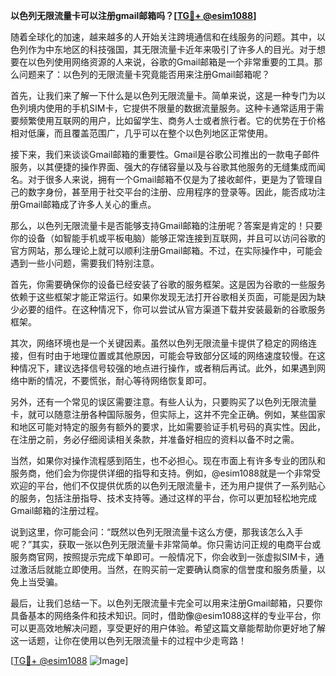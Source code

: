 **以色列无限流量卡可以注册gmail邮箱吗？[[TG💪+ @esim1088](https://t.me/s/esim1088)]**

随着全球化的加速，越来越多的人开始关注跨境通信和在线服务的问题。其中，以色列作为中东地区的科技强国，其无限流量卡近年来吸引了许多人的目光。对于想要在以色列使用网络资源的人来说，谷歌的Gmail邮箱是一个非常重要的工具。那么问题来了：以色列的无限流量卡究竟能否用来注册Gmail邮箱呢？

首先，让我们来了解一下什么是以色列无限流量卡。简单来说，这是一种专门为以色列境内使用的手机SIM卡，它提供不限量的数据流量服务。这种卡通常适用于需要频繁使用互联网的用户，比如留学生、商务人士或者旅行者。它的优势在于价格相对低廉，而且覆盖范围广，几乎可以在整个以色列地区正常使用。

接下来，我们来谈谈Gmail邮箱的重要性。Gmail是谷歌公司推出的一款电子邮件服务，以其便捷的操作界面、强大的存储容量以及与谷歌其他服务的无缝集成而闻名。对于很多人来说，拥有一个Gmail邮箱不仅是为了接收邮件，更是为了管理自己的数字身份，甚至用于社交平台的注册、应用程序的登录等。因此，能否成功注册Gmail邮箱成了许多人关心的重点。

那么，以色列无限流量卡是否能够支持Gmail邮箱的注册呢？答案是肯定的！只要你的设备（如智能手机或平板电脑）能够正常连接到互联网，并且可以访问谷歌的官方网站，那么理论上就可以顺利注册Gmail邮箱。不过，在实际操作中，可能会遇到一些小问题，需要我们特别注意。

首先，你需要确保你的设备已经安装了谷歌的服务框架。这是因为谷歌的一些服务依赖于这些框架才能正常运行。如果你发现无法打开谷歌相关页面，可能是因为缺少必要的组件。在这种情况下，你可以尝试从官方渠道下载并安装最新的谷歌服务框架。

其次，网络环境也是一个关键因素。虽然以色列无限流量卡提供了稳定的网络连接，但有时由于地理位置或其他原因，可能会导致部分区域的网络速度较慢。在这种情况下，建议选择信号较强的地点进行操作，或者稍后再试。此外，如果遇到网络中断的情况，不要慌张，耐心等待网络恢复即可。

另外，还有一个常见的误区需要注意。有些人认为，只要购买了以色列无限流量卡，就可以随意注册各种国际服务，但实际上，这并不完全正确。例如，某些国家和地区可能对特定的服务有额外的要求，比如需要验证手机号码的真实性。因此，在注册之前，务必仔细阅读相关条款，并准备好相应的资料以备不时之需。

当然，如果你对操作流程感到陌生，也不必担心。现在市面上有许多专业的团队和服务商，他们会为你提供详细的指导和支持。例如，@esim1088就是一个非常受欢迎的平台，他们不仅提供优质的以色列无限流量卡，还为用户提供了一系列贴心的服务，包括注册指导、技术支持等。通过这样的平台，你可以更加轻松地完成Gmail邮箱的注册过程。

说到这里，你可能会问：“既然以色列无限流量卡这么方便，那我该怎么入手呢？”其实，获取一张以色列无限流量卡非常简单。你只需访问正规的电商平台或服务商官网，按照提示完成下单即可。一般情况下，你会收到一张虚拟SIM卡，通过激活后就能立即使用。当然，在购买前一定要确认商家的信誉度和服务质量，以免上当受骗。

最后，让我们总结一下。以色列无限流量卡完全可以用来注册Gmail邮箱，只要你具备基本的网络条件和技术知识。同时，借助像@esim1088这样的专业平台，你可以更高效地解决问题，享受更好的用户体验。希望这篇文章能帮助你更好地了解这一话题，让你在使用以色列无限流量卡的过程中少走弯路！

[[TG💪+ @esim1088](https://t.me/s/esim1088) ![Image](https://i.postimg.cc/4NQfJmqS/Snipaste-2025-05-13-00-14-12.png)]